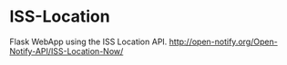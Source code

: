 # ISS-Location
Flask WebApp using the ISS Location API. http://open-notify.org/Open-Notify-API/ISS-Location-Now/
